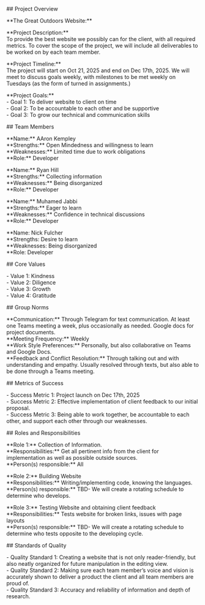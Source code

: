   
\#\# Project Overview

\*\*The Great Outdoors Website:\*\* 

\*\*Project Description:\*\*    
To provide the best website we possibly can for the client, with all required metrics. To cover the scope of the project, we will include all deliverables to be worked on by each team member.

\*\*Project Timeline:\*\*    
The project will start on Oct 21, 2025 and end on Dec 17th, 2025\. We will meet to discuss goals weekly, with milestones to be met weekly on Tuesdays (as the form of turned in assignments.)

\*\*Project Goals:\*\*     
\- Goal 1:  To deliver website to client on time  
\- Goal 2:  To be accountable to each other and be supportive  
\- Goal 3:  To grow our technical and communication skills

\#\# Team Members

\*\*Name:\*\*  AAron Kempley  
\*\*Strengths:\*\*  Open Mindedness and willingness to learn  
\*\*Weaknesses:\*\*  Limited time due to work obligations  
\*\*Role:\*\*  Developer

\*\*Name:\*\* Ryan Hill   
\*\*Strengths:\*\*  Collecting information  
\*\*Weaknesses:\*\*  Being disorganized   
\*\*Role:\*\* Developer

\*\*Name:\*\*  Muhamed Jabbi   
\*\*Strengths:\*\*  Eager to learn   
\*\*Weaknesses:\*\*  Confidence in technical discussions   
\*\*Role:\*\* Developer 

\*\*Name: Nick Fulcher   
\*\*Strengths:  Desire to learn   
\*\*Weaknesses:   Being disorganized  
\*\*Role: Developer 

\#\# Core Values

\- Value 1:  Kindness   
\- Value 2: Diligence    
\- Value 3: Growth   
\- Value 4: Gratitude 

\#\# Group Norms

\*\*Communication:\*\* Through Telegram for text communication. At least one Teams meeting a week, plus occasionally as needed. Google docs for project documents.  
\*\*Meeting Frequency:\*\* Weekly    
\*\*Work Style Preferences:\*\* Personally, but also collaborative on Teams and Google Docs.  
\*\*Feedback and Conflict Resolution:\*\* Through talking out and with understanding and empathy. Usually resolved through texts, but also able to be done through a Teams meeting.

\#\# Metrics of Success

\- Success Metric 1: Project launch on Dec 17th, 2025  
\- Success Metric 2: Effective implementation of client feedback to our initial proposal.   
\- Success Metric 3:  Being able to work together, be accountable to each other, and support  each other through our weaknesses.

\#\# Roles and Responsibilities

\*\*Role 1:\*\*  Collection of Information.  
\*\*Responsibilities:\*\*  Get all pertinent info from the client for implementation as well as possible outside sources.  
\*\*Person(s) responsible:\*\* All

\*\*Role 2:\*\* Building Website   
\*\*Responsibilities:\*\* Writing/implementing code, knowing the languages.   
\*\*Person(s) responsible:\*\* TBD- We will create a rotating schedule to determine who develops.  

\*\*Role 3:\*\*  Testing Website and obtaining client feedback  
\*\*Responsibilities:\*\*  Tests website for broken links, issues with page layouts  
\*\*Person(s) responsible:\*\* TBD-  We will create a rotating schedule to determine who tests opposite to the developing cycle.     

\#\# Standards of Quality

\- Quality Standard 1: Creating a website that is not only reader-friendly, but also neatly organized for future manipulation in the editing view.   
\- Quality Standard 2: Making sure each team member’s voice and vision is accurately shown to deliver a product the client and all team members are proud of.     
\- Quality Standard 3: Accuracy and reliability of information and depth of research.

